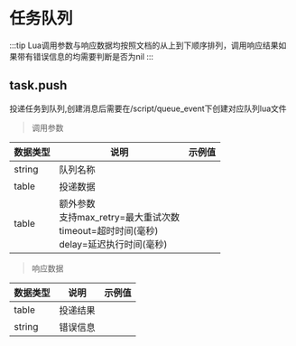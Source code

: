 
# 任务队列


:::tip
Lua调用参数与响应数据均按照文档的从上到下顺序排列，调用响应结果如果带有错误信息的均需要判断是否为nil
:::

## task.push
投递任务到队列,创建消息后需要在/script/queue_event下创建对应队列lua文件

> 调用参数

|数据类型|说明|示例值|
|----|----|----|
|string|队列名称||
|table|投递数据||
|table|额外参数<br/>支持max_retry=最大重试次数<br/>timeout=超时时间(毫秒)<br/>delay=延迟执行时间(毫秒)||

> 响应数据

|数据类型|说明|示例值|
|----|----|----|
|table|投递结果||
|string|错误信息||

